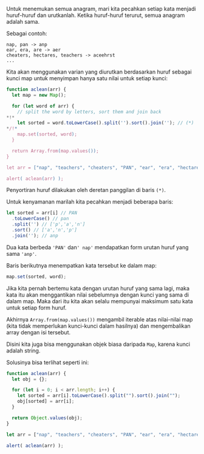 Untuk menemukan semua anagram, mari kita pecahkan setiap kata menjadi huruf-huruf dan urutkanlah. Ketika huruf-huruf terurut, semua anagram adalah sama. 

Sebagai contoh:

```
nap, pan -> anp
ear, era, are -> aer
cheaters, hectares, teachers -> aceehrst
...
```

Kita akan menggunakan varian yang diurutkan berdasarkan huruf sebagai kunci map untuk menyimpan hanya satu nilai untuk setiap kunci:

```js run
function aclean(arr) {
  let map = new Map();

  for (let word of arr) {
    // split the word by letters, sort them and join back
*!*
    let sorted = word.toLowerCase().split('').sort().join(''); // (*)
*/!*
    map.set(sorted, word);
  }

  return Array.from(map.values());
}

let arr = ["nap", "teachers", "cheaters", "PAN", "ear", "era", "hectares"];

alert( aclean(arr) );
```

Penyortiran huruf dilakukan oleh deretan panggilan di baris `(*)`.

Untuk kenyamanan marilah kita pecahkan menjadi beberapa baris:

```js
let sorted = arr[i] // PAN
  .toLowerCase() // pan
  .split('') // ['p','a','n']
  .sort() // ['a','n','p']
  .join(''); // anp
```

Dua kata berbeda `'PAN'` dan`' nap'` mendapatkan form urutan huruf yang sama `'anp'`.

Baris berikutnya menempatkan kata tersebut ke dalam map:

```js
map.set(sorted, word);
```

Jika kita pernah bertemu kata dengan urutan huruf yang sama lagi, maka kata itu akan menggantikan nilai sebelumnya dengan kunci yang sama di dalam map. Maka dari itu kita akan selalu mempunyai maksimum satu kata untuk setiap form huruf.

Akhirnya `Array.from(map.values())` mengambil iterable atas nilai-nilai map (kita tidak memperlukan kunci-kunci dalam hasilnya) dan mengembalikan array dengan isi tersebut.

Disini kita juga bisa menggunakan objek biasa daripada `Map`, karena kunci adalah string.

Solusinya bisa terlihat seperti ini:

```js run demo
function aclean(arr) {
  let obj = {};

  for (let i = 0; i < arr.length; i++) {
    let sorted = arr[i].toLowerCase().split("").sort().join("");
    obj[sorted] = arr[i];
  }

  return Object.values(obj);
}

let arr = ["nap", "teachers", "cheaters", "PAN", "ear", "era", "hectares"];

alert( aclean(arr) );
```
